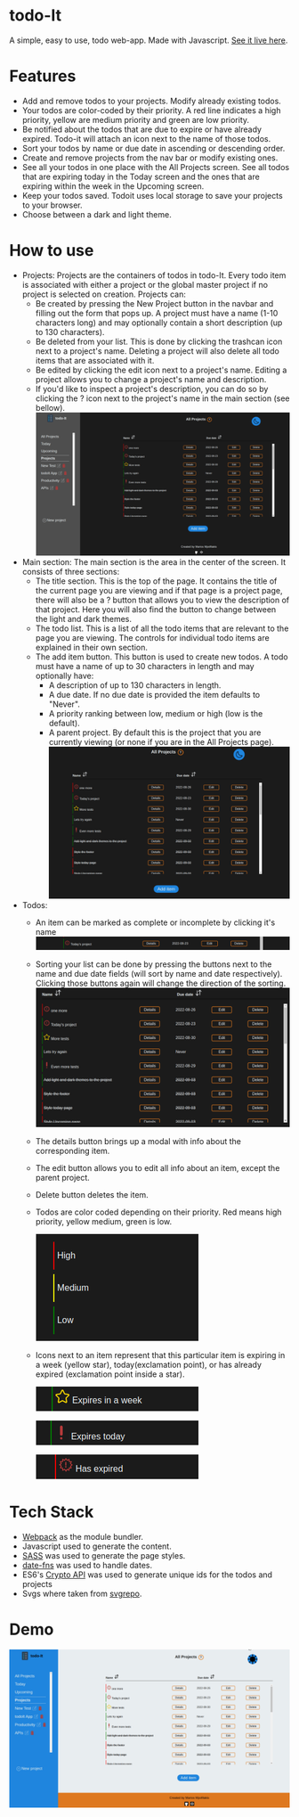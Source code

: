 # todo-It

A simple, easy to use, todo web-app. Made with Javascript. [See it live here](https://bofmar.github.io/todoit/).

# Features
* Add and remove todos to your projects. Modify already existing todos.
* Your todos are color-coded by their priority. A red line indicates a high priority, yellow are medium priority and green are low priority. 
* Be notified about the todos that are due to expire or have already expired. Todo-it will attach an icon next to the name of those todos.
* Sort your todos by name or due date in ascending or descending order.
* Create and remove projects from the nav bar or modify existing ones.
* See all your todos in one place with the All Projects screen. See all todos that are expiring today in the Today screen and the ones that are expiring within the week in the Upcoming screen.
* Keep your todos saved. Todoit uses local storage to save your projects to your browser.
* Choose between a dark and light theme.

# How to use
* Projects: Projects are the containers of todos in todo-It. Every todo item is associated with either a project or the global master project if no project is selected on creation. Projects can:
  * Be created by pressing the New Project button in the navbar and filling out the form that pops up. A project must have a name (1-10 characters long) and may optionally contain a short description (up to 130 characters).
  * Be deleted from your list. This is done by clicking the trashcan icon next to a project's name. Deleting a project will also delete all todo items that are associated with it.
  * Be edited by clicking the edit icon next to a project's name. Editing a project allows you to change a project's name and description.
  * If you'd like to inspect a project's description, you can do so by clicking the ? icon next to the project's name in the main section (see bellow).
  ![projects-demo](./demo/projects.gif)
* Main section: The main section is the area in the center of the screen. It consists of three sections:
  * The title section. This is the top of the page. It contains the title of the current page you are viewing and if that page is a project page, there will also be a ? button that allows you to view the description of that project. Here you will also find the button to change between the light and dark themes.
  * The todo list. This is a list of all the todo items that are relevant to the page you are viewing. The controls for individual todo items are explained in their own section.
  * The add item button. This button is used to create new todos. A todo must have a name of up to 30 characters in length and may optionally have:
    * A description of up to 130 characters in length.
    * A due date. If no due date is provided the item defaults to "Never".
    * A priority ranking between low, medium or high (low is the default).
    * A parent project. By default this is the project that you are currently viewing (or none if you are in the All Projects page).
  ![main-demo](./demo/main.gif)
* Todos:
  * An item can be marked as complete or incomplete by clicking it's name
    ![complete](./demo/done.gif)
  * Sorting your list can be done by pressing the buttons next to the name and due date fields (will sort by name and date respectively). Clicking those buttons again will change the direction of the sorting.
    ![sort](./demo/sort.gif)
  * The details button brings up a modal with info about the corresponding item.
  * The edit button allows you to edit all info about an item, except the parent project.
  * Delete button deletes the item.
  * Todos are color coded depending on their priority. Red means high priority, yellow medium, green is low.

    ![priority](./demo/priority.gif)
  * Icons next to an item represent that this particular item is expiring in a week (yellow star), today(exclamation point), or has already expired (exclamation point inside a star).

    ![week](./demo/week.gif)

    ![today](./demo/today.gif)
    
    ![expired](./demo/expired.gif)


# Tech Stack
* [Webpack](https://webpack.js.org/) as the module bundler.
* Javascript used to generate the content.
* [SASS](https://sass-lang.com/) was used to generate the page styles.
* [date-fns](https://github.com/date-fns/date-fns) was used to handle dates.
* ES6's [Crypto API](https://developer.mozilla.org/en-US/docs/Web/API/Web_Crypto_API) was used to generate unique ids for the todos and projects
* Svgs where taken from [svgrepo](https://www.svgrepo.com/).

# Demo
![demo](./demo/demo.gif)
